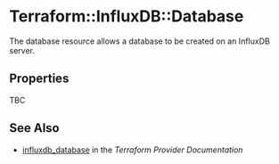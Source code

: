 # Terraform::InfluxDB::Database

The database resource allows a database to be created on an InfluxDB server.

## Properties

TBC

## See Also

* [influxdb_database](https://www.terraform.io/docs/providers/influxdb/r/database.html) in the _Terraform Provider Documentation_